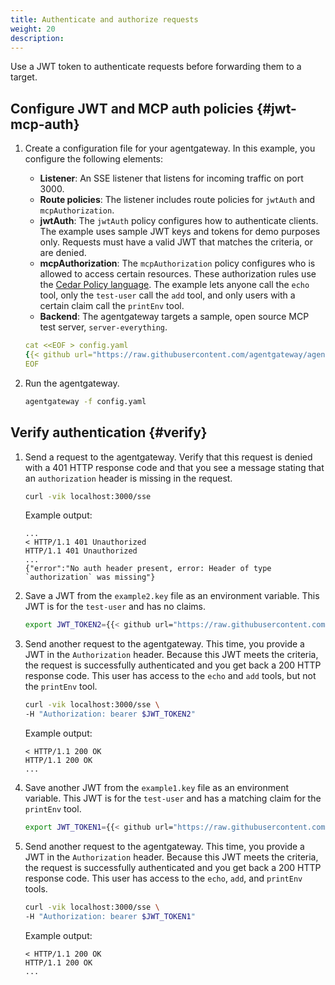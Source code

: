 ```yaml
---
title: Authenticate and authorize requests
weight: 20
description: 
---
```


Use a JWT token to authenticate requests before forwarding them to a target. 

## Configure JWT and MCP auth policies {#jwt-mcp-auth}

1. Create a configuration file for your agentgateway. In this example, you configure the following elements: 
   * **Listener**: An SSE listener that listens for incoming traffic on port 3000. 
   * **Route policies**: The listener includes route policies for `jwtAuth` and `mcpAuthorization`. 
   * **jwtAuth**: The `jwtAuth` policy configures how to authenticate clients. The example uses sample JWT keys and tokens for demo purposes only. Requests must have a valid JWT that matches the criteria, or are denied.
   * **mcpAuthorization**: The `mcpAuthorization` policy configures who is allowed to access certain resources. These authorization rules use the [Cedar Policy language](https://www.cedarpolicy.com/). The example lets anyone call the `echo` tool, only the `test-user` call the `add` tool, and only users with a certain claim call the `printEnv` tool.
   * **Backend**: The agentgateway targets a sample, open source MCP test server, `server-everything`. 
   ```yaml
   cat <<EOF > config.yaml
   {{< github url="https://raw.githubusercontent.com/agentgateway/agentgateway/refs/heads/main/examples/authorization/config.yaml" >}}
   EOF
   ```

2. Run the agentgateway. 
   ```sh
   agentgateway -f config.yaml
   ```
   
## Verify authentication {#verify}

1. Send a request to the agentgateway. Verify that this request is denied with a 401 HTTP response code and that you see a message stating that an `authorization` header is missing in the request. 
   ```sh
   curl -vik localhost:3000/sse
   ```
   
   Example output:
   ```
   ...
   < HTTP/1.1 401 Unauthorized
   HTTP/1.1 401 Unauthorized
   ...
   {"error":"No auth header present, error: Header of type `authorization` was missing"}   
   ```

2. Save a JWT from the `example2.key` file as an environment variable. This JWT is for the `test-user` and has no claims.

   ```sh
   export JWT_TOKEN2={{< github url="https://raw.githubusercontent.com/agentgateway/agentgateway/refs/heads/main/manifests/jwt/example1.key" >}}
   ```

3. Send another request to the agentgateway. This time, you provide a JWT in the `Authorization` header. Because this JWT meets the criteria, the request is successfully authenticated and you get back a 200 HTTP response code. This user has access to the `echo` and `add` tools, but not the `printEnv` tool.
   ```sh
   curl -vik localhost:3000/sse \
   -H "Authorization: bearer $JWT_TOKEN2" 
   ```
   
   Example output: 
   ```
   < HTTP/1.1 200 OK
   HTTP/1.1 200 OK
   ...

4. Save another JWT from the `example1.key` file as an environment variable. This JWT is for the `test-user` and has a matching claim for the `printEnv` tool.

   ```sh
   export JWT_TOKEN1={{< github url="https://raw.githubusercontent.com/agentgateway/agentgateway/refs/heads/main/manifests/jwt/example1.key" >}}
   ```

5. Send another request to the agentgateway. This time, you provide a JWT in the `Authorization` header. Because this JWT meets the criteria, the request is successfully authenticated and you get back a 200 HTTP response code. This user has access to the `echo`, `add`, and `printEnv` tools.
   ```sh
   curl -vik localhost:3000/sse \
   -H "Authorization: bearer $JWT_TOKEN1" 
   ```
   
   Example output: 
   ```
   < HTTP/1.1 200 OK
   HTTP/1.1 200 OK
   ...
   ```
